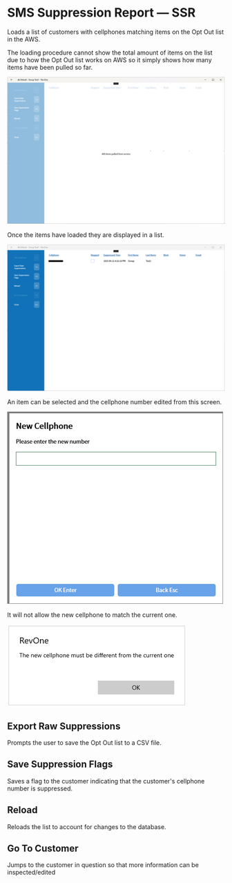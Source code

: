 # SMS Suppression Report — SSR

Loads a list of customers with cellphones matching items on the Opt Out list in the AWS.

The loading procedure cannot show the total amount of items on the list due to how the Opt Out list works on AWS so it simply shows how many items have been pulled so far.

![Loading](/.attachments/Documentation/SmsSuppressionReport-Loading.png "Loading")

Once the items have loaded they are displayed in a list.

![Main](/.attachments/Documentation/SmsSuppressionReport.png "Main")

An item can be selected and the cellphone number edited from this screen.

![Edit Cellphone](/.attachments/Documentation/SmsSuppressionReport-EditCellphone.png "Edit Cellphone")

It will not allow the new cellphone to match the current one.

![Error](/.attachments/Documentation/SmsSuppressionReport-Error.png "Error")

## Export Raw Suppressions

Prompts the user to save the Opt Out list to a CSV file.

## Save Suppression Flags

Saves a flag to the customer indicating that the customer's cellphone number is suppressed.

## Reload

Reloads the list to account for changes to the database.

## Go To Customer 

Jumps to the customer in question so that more information can be inspected/edited

